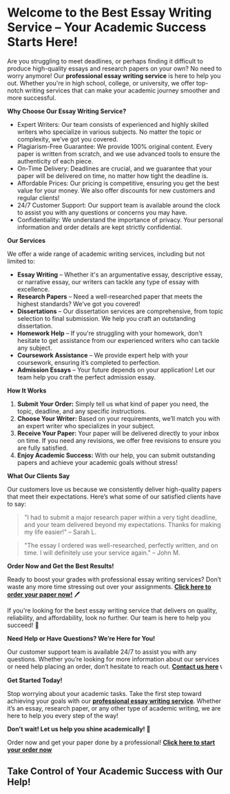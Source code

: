 # Welcome to the Best Essay Writing Service – Your Academic Success Starts Here!

Are you struggling to meet deadlines, or perhaps finding it difficult to produce high-quality essays and research papers on your own? No need to worry anymore! Our **professional essay writing service** is here to help you out. Whether you're in high school, college, or university, we offer top-notch writing services that can make your academic journey smoother and more successful.

**Why Choose Our Essay Writing Service?**

- Expert Writers: Our team consists of experienced and highly skilled writers who specialize in various subjects. No matter the topic or complexity, we’ve got you covered.
- Plagiarism-Free Guarantee: We provide 100% original content. Every paper is written from scratch, and we use advanced tools to ensure the authenticity of each piece.
- On-Time Delivery: Deadlines are crucial, and we guarantee that your paper will be delivered on time, no matter how tight the deadline is.
- Affordable Prices: Our pricing is competitive, ensuring you get the best value for your money. We also offer discounts for new customers and regular clients!
- 24/7 Customer Support: Our support team is available around the clock to assist you with any questions or concerns you may have.
- Confidentiality: We understand the importance of privacy. Your personal information and order details are kept strictly confidential.

**Our Services**

We offer a wide range of academic writing services, including but not limited to:

- **Essay Writing** – Whether it's an argumentative essay, descriptive essay, or narrative essay, our writers can tackle any type of essay with excellence.
- **Research Papers** – Need a well-researched paper that meets the highest standards? We’ve got you covered!
- **Dissertations** – Our dissertation services are comprehensive, from topic selection to final submission. We help you craft an outstanding dissertation.
- **Homework Help** – If you're struggling with your homework, don't hesitate to get assistance from our experienced writers who can tackle any subject.
- **Coursework Assistance** – We provide expert help with your coursework, ensuring it’s completed to perfection.
- **Admission Essays** – Your future depends on your application! Let our team help you craft the perfect admission essay.

**How It Works**

1. **Submit Your Order:** Simply tell us what kind of paper you need, the topic, deadline, and any specific instructions.
2. **Choose Your Writer:** Based on your requirements, we’ll match you with an expert writer who specializes in your subject.
3. **Receive Your Paper:** Your paper will be delivered directly to your inbox on time. If you need any revisions, we offer free revisions to ensure you are fully satisfied.
4. **Enjoy Academic Success:** With our help, you can submit outstanding papers and achieve your academic goals without stress!

**What Our Clients Say**

Our customers love us because we consistently deliver high-quality papers that meet their expectations. Here’s what some of our satisfied clients have to say:

> "I had to submit a major research paper within a very tight deadline, and your team delivered beyond my expectations. Thanks for making my life easier!" – Sarah L.

> "The essay I ordered was well-researched, perfectly written, and on time. I will definitely use your service again." – John M.

**Order Now and Get the Best Results!**

Ready to boost your grades with professional essay writing services? Don’t waste any more time stressing out over your assignments. [**Click here to order your paper now!**](https://tinyurl.com/topessay?keyword=essays+writing+service) 🖊️

If you're looking for the best essay writing service that delivers on quality, reliability, and affordability, look no further. Our team is here to help you succeed! 🌟

**Need Help or Have Questions? We’re Here for You!**

Our customer support team is available 24/7 to assist you with any questions. Whether you’re looking for more information about our services or need help placing an order, don’t hesitate to reach out. [**Contact us here**](https://tinyurl.com/topessay?keyword=essays+writing+service) 📞

**Get Started Today!**

Stop worrying about your academic tasks. Take the first step toward achieving your goals with our [**professional essay writing service**](https://tinyurl.com/topessay?keyword=essays+writing+service). Whether it’s an essay, research paper, or any other type of academic writing, we are here to help you every step of the way!

**Don't wait! Let us help you shine academically! 🌟**

Order now and get your paper done by a professional! [**Click here to start your order now**](https://tinyurl.com/topessay?keyword=essays+writing+service)

## Take Control of Your Academic Success with Our Help!
